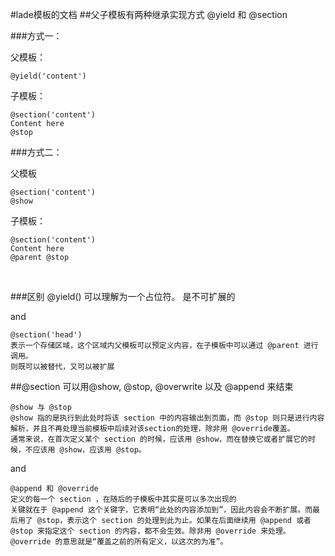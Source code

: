 #lade模板的文档
##父子模板有两种继承实现方式 @yield 和 @section

###方式一：

父模板：

    @yield('content')

子模板：

    @section('content')
    Content here
    @stop

###方式二：

父模板

    @section('content')
    @show

子模板：

    @section('content')
    Content here
    @parent @stop
<br>

###区别
    @yield() 
    可以理解为一个占位符。
    是不可扩展的

and

    @section('head') 
    表示一个存储区域，这个区域内父模板可以预定义内容，在子模板中可以通过 @parent 进行调用。
    则既可以被替代，又可以被扩展
    
##@section 可以用@show, @stop, @overwrite 以及 @append 来结束
    
    @show 与 @stop
    @show 指的是执行到此处时将该 section 中的内容输出到页面，而 @stop 则只是进行内容解析，并且不再处理当前模板中后续对该section的处理，除非用 @override覆盖。
    通常来说，在首次定义某个 section 的时候，应该用 @show，而在替换它或者扩展它的时候，不应该用 @show，应该用 @stop。
    
and

    @append 和 @override
    定义的每一个 section ，在随后的子模板中其实是可以多次出现的
    关键就在于 @append 这个关键字，它表明“此处的内容添加到”，因此内容会不断扩展。而最后用了 @stop，表示这个 section 的处理到此为止。如果在后面继续用 @append 或者 @stop 来指定这个 section 的内容，都不会生效。除非用 @override 来处理。 @override 的意思就是“覆盖之前的所有定义，以这次的为准”。